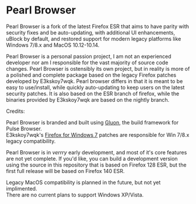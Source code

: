# Pearl Browser

Pearl Browser is a fork of the latest Firefox ESR that aims to have parity with security fixes and be auto-updating, with additional UI enhancements, uBlock by default, and restored support for modern legacy platforms like Windows 7/8.x and MacOS 10.12-10.14.

Pearl Browser is a personal passion project, I am not an experienced developer nor am I responsible for the vast majority of source code changes. Pearl Browser is ostensibly its own project, but in reality is more of a polished and complete package based on the legacy Firefox patches developed by E3kskoy7wqk. Pearl browser differs in that it is meant to be easy to use/install, while quickly auto-updating to keep users on the latest security patches. It is also based on the ESR branch of firefox, while the binaries provided by E3kskoy7wqk are based on the nightly branch.

Credits:

Pearl Browser is branded and built using [Gluon](https://github.com/pulse-browser/gluon), the build framework for Pulse Browser.\
E3kskoy7wqk's [Firefox for Windows 7](https://github.com/e3kskoy7wqk/Firefox-for-windows-7) patches are responsible for Win 7/8.x legacy compatibility.

Pearl Browser is in _verrry_ early development, and most of it's core features are not yet complete. If you'd like, you can build a development version using the source in this repository that is based on Firefox 128 ESR, but the first full release will be based on Firefox 140 ESR.

Legacy MacOS compatibility is planned in the future, but not yet implimented.\
There are no current plans to support Windows XP/Vista.
